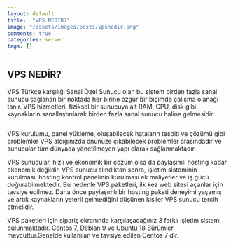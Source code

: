 ```yaml
---
layout: default
title:  "VPS NEDİR?"
image: "/assets/images/posts/vpsnedir.png"
comments: true
categories: server
tags: []
--- 
```

**VPS NEDİR?**
---
VPS Türkçe karşılığı Sanal Özel Sunucu olan bu sistem birden fazla sanal sunucu sağlanan bir noktada her birine özgür bir biçimde çalışma olanağı tanır.
VPS hizmetleri, fiziksel bir sunucuya ait RAM, CPU, disk gibi kaynakların sanallaştırılarak birden fazla sanal sunucu haline gelmesidir.
<div class="col-md-12">
		<img src="{{ site.baseurl }}{{ site.img }}vps.jpg" alt="" class="img-fluid">	
	</div>




VPS kurulumu, panel yükleme, oluşabilecek hataların tespiti ve çözümü gibi problemler VPS aldığınızda önünüze çıkabilecek problemler arasındadır ve sunucular tüm dünyada yönetilmeyen yapı olarak sağlanmaktadır.

VPS sunucular, hızlı ve ekonomik bir çözüm olsa da paylaşımlı hosting kadar ekonomik değildir. VPS sunucu alındıktan sonra, işletim sisteminin kurulması, hosting kontrol panelinin kurulması ek maliyetler ve iş gücü doğurabilmektedir.
Bu nedenle VPS paketleri, ilk kez web sitesi açanlar için tavsiye edilmez. Daha önce paylaşımlı bir hosting paketi deneyimi yaşamış ve artık kaynakların yeterli gelmediğini düşünen kişiler VPS sunucu tercih etmelidir.

VPS paketleri için sipariş ekranında karşılaşacağınız 3 farklı işletim sistemi bulunmaktadır. Centos 7, Debian 9 ve Ubuntu 18 Sürümler mevcuttur.Genelde kullanılan ve tavsiye edilen Centos 7 dir.